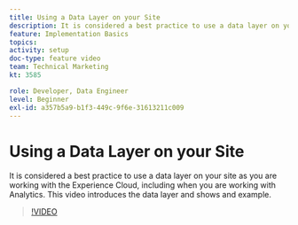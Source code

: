 ```yaml
---
title: Using a Data Layer on your Site
description: It is considered a best practice to use a data layer on your site as you are working with the Experience Cloud, including when you are working with Adobe Analytics. This video introduces the data layer and shows and example.
feature: Implementation Basics
topics: 
activity: setup
doc-type: feature video
team: Technical Marketing
kt: 3585

role: Developer, Data Engineer
level: Beginner
exl-id: a357b5a9-b1f3-449c-9f6e-31613211c009
---
```

# Using a Data Layer on your Site

It is considered a best practice to use a data layer on your site as you are working with the Experience Cloud, including when you are working with Analytics. This video introduces the data layer and shows and example.

>[!VIDEO](https://video.tv.adobe.com/v/28775/?quality=12)
